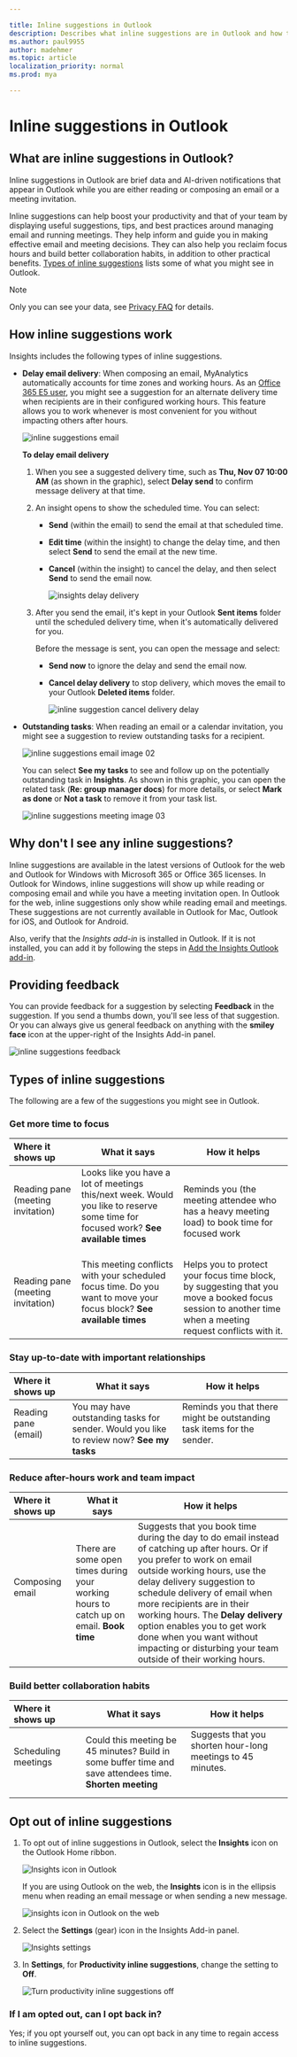 ```yaml
---

title: Inline suggestions in Outlook
description: Describes what inline suggestions are in Outlook and how they work
ms.author: paul9955
author: madehmer
ms.topic: article
localization_priority: normal 
ms.prod: mya

---
```


# Inline suggestions in Outlook

<!-- REMOVE THIS PER MATHEW 6 FEB. 2020
_**Applies to:** MyAnalytics elements are available in varying levels to users of different Microsoft Office 365 and Microsoft 365 plans. See [MyAnalytics plans and environments](../overview/plans-environments.md) for details. Also see [How do I find my plan?](../overview/mya-faq.md#q4-how-can-i-find-out-what-my-plan-is)_
-->

## What are inline suggestions in Outlook?

Inline suggestions in Outlook are brief data and AI-driven notifications that appear in Outlook while you are either reading or composing an email or a meeting invitation.  

Inline suggestions can help boost your productivity and that of your team by displaying useful suggestions, tips, and best practices around managing email and running meetings. They help inform and guide you in making effective email and meeting decisions. They can also help you reclaim focus hours and build better collaboration habits, in addition to other practical benefits. [Types of inline suggestions](#types-of-inline-suggestions) lists some of what you might see in Outlook.

> [!Note]
> Only you can see your data, see [Privacy FAQ](../overview/mya-faq.md#privacy) for details.

## How inline suggestions work

Insights includes the following types of inline suggestions.

* **Delay email delivery**: When composing an email, MyAnalytics automatically accounts for time zones and working hours. As an [Office 365 E5 user](../overview/mya-faq.md#q4-how-can-i-find-out-what-my-plan-is), you might see a suggestion for an alternate delivery time when recipients are in their configured working hours. This feature allows you to work whenever is most convenient for you without impacting others after hours.

   ![inline suggestions email](../../Images/mya/use/nudges-email.png)

   **To delay email delivery**

   1. When you see a suggested delivery time, such as **Thu, Nov 07 10:00 AM** (as shown in the graphic), select **Delay send** to confirm message delivery at that time.
   2. An insight opens to show the scheduled time. You can select:

      * **Send** (within the email) to send the email at that scheduled time.
      * **Edit time** (within the insight) to change the delay time, and then select **Send** to send the email at the new time.
      * **Cancel** (within the insight) to cancel the delay, and then select **Send** to send the email now.

        ![insights delay delivery](../../Images/mya/use/insights-delay-delivery.png)

   3. After you send the email, it's kept in your Outlook **Sent items** folder until the scheduled delivery time, when it's automatically delivered for you.

      Before the message is sent, you can open the message and select:

      * **Send now** to ignore the delay and send the email now.
      * **Cancel delay delivery** to stop delivery, which moves the email to your Outlook **Deleted items** folder.

        ![inline suggestion cancel delivery delay](../../Images/mya/use/nudges-cancel-delay.png)

* **Outstanding tasks**: When reading an email or a calendar invitation, you might see a suggestion to review outstanding tasks for a recipient.

   ![inline suggestions email image 02](../../Images/mya/use/nudges-email-02.png)

   You can select **See my tasks** to see and follow up on the potentially outstanding task in **Insights**. As shown in this graphic, you can open the related task (**Re: group manager docs**) for more details, or select **Mark as done** or **Not a task** to remove it from your task list.

   ![inline suggestions meeting image 03](../../Images/mya/use/nudges-meeting-01.png)

## Why don't I see any inline suggestions?

Inline suggestions are available in the latest versions of Outlook for the web and Outlook for Windows with Microsoft 365 or Office 365 licenses. In Outlook for Windows, inline suggestions will show up while reading or composing email and while you have a meeting invitation open. In Outlook for the web, inline suggestions only show while reading email and meetings. These suggestions are not currently available in Outlook for Mac, Outlook for iOS, and Outlook for Android.

Also, verify that the _Insights add-in_ is installed in Outlook. If it is not installed, you can add it by following the steps in [Add the Insights Outlook add-in](../overview/mya-faq.md#add-the-insights-outlook-add-in).

## Providing feedback

You can provide feedback for a suggestion by selecting **Feedback** in the suggestion. If you send a thumbs down, you'll see less of that suggestion. Or you can always give us general feedback on anything with the **smiley face** icon at the upper-right of the Insights Add-in panel.

   ![inline suggestions feedback](../../Images/mya/use/insights-feedback.png)

## Types of inline suggestions

The following are a few of the suggestions you might see in Outlook.

### Get more time to focus

| Where it shows up | What it says | How it helps |
| :------ | ------- | --------- |
|Reading pane (meeting invitation)  &nbsp; &nbsp; &nbsp; &nbsp; &nbsp; &nbsp; &nbsp; &nbsp; &nbsp; &nbsp; &nbsp; &nbsp; &nbsp; &nbsp; &nbsp; &nbsp;  &nbsp; &nbsp; &nbsp; &nbsp; |Looks like you have a lot of meetings this/next week. Would you like to reserve some time for focused work? **See available times**  &nbsp; &nbsp; &nbsp; &nbsp;  &nbsp; &nbsp; &nbsp; &nbsp; |Reminds you (the meeting attendee who has a heavy meeting load) to book time for focused work|
|Reading pane (meeting invitation)  &nbsp; &nbsp; &nbsp; &nbsp;  &nbsp; &nbsp; &nbsp; &nbsp; | This meeting conflicts with your scheduled focus time. Do you want to move your focus block? **See available times**  &nbsp; &nbsp; &nbsp; &nbsp; &nbsp; &nbsp; &nbsp; &nbsp; &nbsp; &nbsp; &nbsp; &nbsp; &nbsp; &nbsp; &nbsp; &nbsp; &nbsp; &nbsp; &nbsp; &nbsp; &nbsp; &nbsp; &nbsp; &nbsp; |Helps you to protect your focus time block, by suggesting that you move a booked focus session to another time when a meeting request conflicts with it.|

### Stay up-to-date with important relationships

| Where it shows up | What it says | How it helps |
| :------ | ------- | --------- |
| Reading pane (email)  &nbsp; &nbsp; &nbsp; &nbsp; &nbsp; &nbsp; &nbsp; &nbsp;  &nbsp;  | You may have outstanding tasks for sender. Would you like to review now? **See my tasks** | Reminds you that there might be outstanding task items for the sender.  &nbsp; &nbsp;  &nbsp; &nbsp;  &nbsp; &nbsp;  &nbsp; &nbsp;  &nbsp; &nbsp;  &nbsp; &nbsp;  &nbsp; &nbsp;  &nbsp; &nbsp;  |

### Reduce after-hours work and team impact

| Where it shows up | What it says | How it helps |
| :------ | ------- | --------- |
|Composing email  &nbsp; &nbsp;  &nbsp; &nbsp;  &nbsp; &nbsp;  &nbsp; &nbsp;  &nbsp; &nbsp;   &nbsp; &nbsp;  &nbsp; &nbsp;  | There are some open times during your working hours to catch up on email. **Book time** | Suggests that you book time during the day to do email instead of catching up after hours. Or if you prefer to work on email outside working hours, use the delay delivery suggestion to schedule delivery of email when more recipients are in their working hours. The **Delay delivery** option enables you to get work done when you want without impacting or disturbing your team outside of their working hours. |

### Build better collaboration habits

| Where it shows up | What it says | How it helps |
| :------ | ------- | --------- |
| Scheduling meetings &nbsp; &nbsp;  &nbsp; &nbsp;  &nbsp; &nbsp;  &nbsp; &nbsp;  &nbsp; &nbsp;  &nbsp; &nbsp; &nbsp; &nbsp;  &nbsp; &nbsp;  | Could this meeting be 45 minutes? Build in some buffer time and save attendees time. **Shorten meeting** |Suggests that you shorten hour-long meetings to 45 minutes.  &nbsp; &nbsp;  &nbsp; &nbsp;  &nbsp; &nbsp;  &nbsp; &nbsp;  &nbsp; &nbsp;  &nbsp; &nbsp;  &nbsp; &nbsp;  &nbsp; &nbsp;  &nbsp; &nbsp;  &nbsp; &nbsp;  &nbsp; &nbsp;  &nbsp; &nbsp;  &nbsp; &nbsp;  &nbsp; &nbsp;  &nbsp; &nbsp;  &nbsp; &nbsp;  &nbsp;  &nbsp;  |

## Opt out of inline suggestions

1. To opt out of inline suggestions in Outlook, select the **Insights** icon on the Outlook Home ribbon.

      ![Insights icon in Outlook](../../Images/mya/use/insights-icon.png)

      If you are using Outlook on the web, the **Insights** icon is in the ellipsis menu when reading an email message or when sending a new message.

     ![insights icon in Outlook on the web](../../Images/mya/use/owa-insights.png)

2. Select the **Settings** (gear) icon in the Insights Add-in panel.

   ![Insights settings](../../Images/mya/use/insights-settings.png)

3. In **Settings**, for **Productivity inline suggestions**, change the setting to **Off**.

      ![Turn productivity inline suggestions off](../../Images/mya/use/inline-off.png)

### If I am opted out, can I opt back in?

Yes; if you opt yourself out, you can opt back in any time to regain access to inline suggestions.

